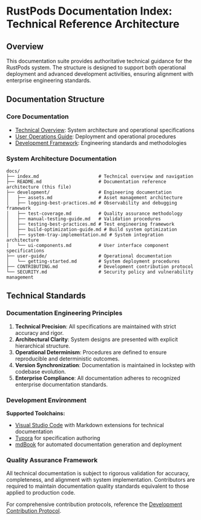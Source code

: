 # RustPods Documentation Index: Technical Reference Architecture

## Overview

This documentation suite provides authoritative technical guidance for the RustPods system. The structure is designed to support both operational deployment and advanced development activities, ensuring alignment with enterprise engineering standards.

## Documentation Structure

### Core Documentation
- [Technical Overview](index.md): System architecture and operational specifications
- [User Operations Guide](user-guide/getting-started.md): Deployment and operational procedures
- [Development Framework](development/test-coverage.md): Engineering standards and methodologies

### System Architecture Documentation

```
docs/
├── index.md                      # Technical overview and navigation
├── README.md                     # Documentation reference architecture (this file)
├── development/                  # Engineering documentation
│   ├── assets.md                 # Asset management architecture
│   ├── logging-best-practices.md # Observability and debugging framework
│   ├── test-coverage.md          # Quality assurance methodology
│   ├── manual-testing-guide.md   # Validation procedures
│   ├── testing-best-practices.md # Test engineering framework
│   ├── build-optimization-guide.md # Build system optimization
│   ├── system-tray-implementation.md # System integration architecture
│   └── ui-components.md          # User interface component specifications
├── user-guide/                   # Operational documentation
│   └── getting-started.md        # System deployment procedures
├── CONTRIBUTING.md               # Development contribution protocol
└── SECURITY.md                   # Security policy and vulnerability management
```

## Technical Standards

### Documentation Engineering Principles

1. **Technical Precision**: All specifications are maintained with strict accuracy and rigor.
2. **Architectural Clarity**: System designs are presented with explicit hierarchical structure.
3. **Operational Determinism**: Procedures are defined to ensure reproducible and deterministic outcomes.
4. **Version Synchronization**: Documentation is maintained in lockstep with codebase evolution.
5. **Enterprise Compliance**: All documentation adheres to recognized enterprise documentation standards.

### Development Environment

**Supported Toolchains:**
- [Visual Studio Code](https://code.visualstudio.com/) with Markdown extensions for technical documentation
- [Typora](https://typora.io/) for specification authoring
- [mdBook](https://rust-lang.github.io/mdBook/) for automated documentation generation and deployment

### Quality Assurance Framework

All technical documentation is subject to rigorous validation for accuracy, completeness, and alignment with system implementation. Contributors are required to maintain documentation quality standards equivalent to those applied to production code.

For comprehensive contribution protocols, reference the [Development Contribution Protocol](CONTRIBUTING.md). 